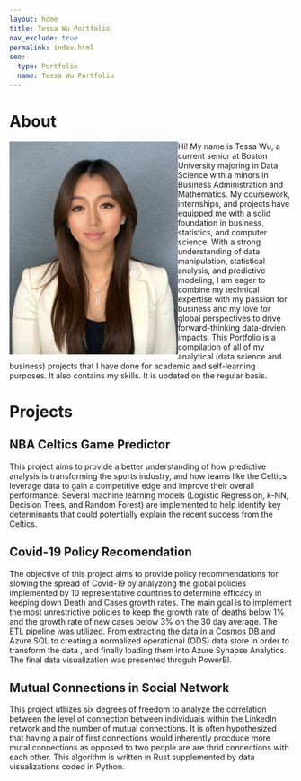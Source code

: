 ```yaml
---
layout: home
title: Tessa Wu Portfolio
nav_exclude: true
permalink: index.html
seo:
  type: Portfolio
  name: Tessa Wu Portfolio
---
```


# About

<img align="left" src = "images/IMG_9859.jpg" width="300"> 
Hi! My name is Tessa Wu, a current senior at Boston University majoring in Data Science with a minors in Business Administration and Mathematics. My coursework, internships, and projects have equipped me with a solid foundation in business, statistics, and computer science. With a strong understanding of data manipulation, statistical analysis, and predictive modeling, I am eager to combine my technical expertise with my passion for business and my love for global perspectives to drive forward-thinking data-drvien impacts.
This Portfolio is a compilation of all of my analytical (data science and business) projects that I have done for academic and self-learning purposes. It also contains my skills. It is updated on the regular basis.



# Projects

## NBA Celtics Game Predictor
This project aims to provide a better understanding of how predictive analysis is transforming the sports industry, and how teams like the Celtics leverage data to gain a competitive edge and improve their overall performance. Several machine learning models (Logistic Regression, k-NN, Decision Trees, and Random Forest) are implemented to help identify key determinants that could potentially explain the recent success from the Celtics.

## Covid-19 Policy Recomendation
The objective of this project aims to provide policy recommendations for slowing the spread of Covid-19 by analyzong the global policies implemented by 10 representative countries to determine efficacy in keeping down Death and Cases growth rates. The main goal is to implement the most unrestrictive policies to keep the growth rate of deaths below 1% and the growth rate of new cases below 3% on the 30 day average. The ETL pipeline iwas utilized. From extracting the data in a Cosmos DB and Azure SQL to creating a normalized operational (ODS) data store in order to transform the data , and finally loading them into Azure Synapse Analytics. The final data visualization was presented throguh PowerBI.

## Mutual Connections in Social Network
This project utliizes six degrees of freedom to analyze the correlation between the level of connection between individuals within the LinkedIn network and the number of mutual connections. It is often hypothesized that having a pair of first connections would inherently procduce more mutal connections as opposed to two people are are thrid connections with each other. This algorithm is written in Rust supplemented by data visualizations coded in Python.

